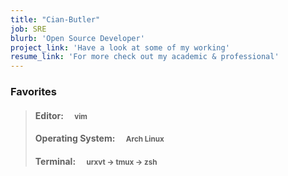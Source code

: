```yaml
---
title: "Cian-Butler"
job: SRE
blurb: 'Open Source Developer'
project_link: 'Have a look at some of my working'
resume_link: 'For more check out my academic & professional'
---
```


### Favorites

> #### Editor: &emsp;<small>vim</small>
>
> #### Operating System: &emsp;<small>Arch Linux</small>
>
> #### Terminal: &emsp;<small>urxvt -> tmux -> zsh</small>
